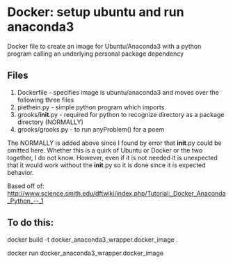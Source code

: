 # Docker: setup ubuntu and run anaconda3

Docker file to create an image for Ubuntu/Anaconda3 with a python program calling an underlying personal package dependency

## Files
1. Dockerfile - specifies image is ubuntu/anaconda3 and moves over the following three files
2. piethein.py - simple python program which imports 
3. grooks/__init__.py - required for python to recognize directory as a package directory (NORMALLY)
4. grooks/grooks.py - to run anyProblem() for a poem 

The NORMALLY is added above since I found by error that __init__.py could be omitted here.  Whether this is a quirk of Ubuntu or Docker or the two together, I do not know.  However, even if it is not needed it is unexpected that it would work without the __init__.py so it is done since it is expected behavior.

Based off of:
http://www.science.smith.edu/dftwiki/index.php/Tutorial:_Docker_Anaconda_Python_--_1

## To do this:
docker build -t docker_anaconda3_wrapper.docker_image .

docker run docker_anaconda3_wrapper.docker_image

 
